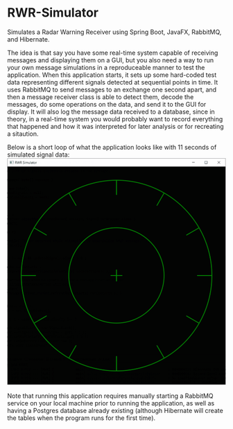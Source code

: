 # RWR-Simulator
Simulates a Radar Warning Receiver using Spring Boot, JavaFX, RabbitMQ, and Hibernate.

The idea is that say you have some real-time system capable of receiving messages and displaying them on a GUI, but you also need a way to run your own message simulations in a reproduceable manner to test the application. When this application starts, it sets up some hard-coded test data representing different signals detected at sequential points in time. It uses RabbitMQ to send messages to an exchange one second apart, and then a message receiver class is able to detect them, decode the messages, do some operations on the data, and send it to the GUI for display. It will also log the message data received to a database, since in theory, in a real-time system you would probably want to record everything that happened and how it was interpreted for later analysis or for recreating a sitaution.

Below is a short loop of what the application looks like with 11 seconds of simulated signal data:
![](https://github.com/jordan-p-jones/RWR-Simulator/blob/main/RwrAppDemo.gif)

Note that running this application requires manually starting a RabbitMQ service on your local machine prior to running the application, as well as having a Postgres database already existing (although Hibernate will create the tables when the program runs for the first time).
